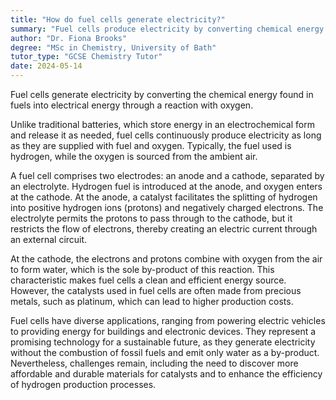 ```yaml
---
title: "How do fuel cells generate electricity?"
summary: "Fuel cells produce electricity by converting chemical energy from fuel into electrical energy via a chemical reaction with oxygen."
author: "Dr. Fiona Brooks"
degree: "MSc in Chemistry, University of Bath"
tutor_type: "GCSE Chemistry Tutor"
date: 2024-05-14
---
```


Fuel cells generate electricity by converting the chemical energy found in fuels into electrical energy through a reaction with oxygen.

Unlike traditional batteries, which store energy in an electrochemical form and release it as needed, fuel cells continuously produce electricity as long as they are supplied with fuel and oxygen. Typically, the fuel used is hydrogen, while the oxygen is sourced from the ambient air.

A fuel cell comprises two electrodes: an anode and a cathode, separated by an electrolyte. Hydrogen fuel is introduced at the anode, and oxygen enters at the cathode. At the anode, a catalyst facilitates the splitting of hydrogen into positive hydrogen ions (protons) and negatively charged electrons. The electrolyte permits the protons to pass through to the cathode, but it restricts the flow of electrons, thereby creating an electric current through an external circuit.

At the cathode, the electrons and protons combine with oxygen from the air to form water, which is the sole by-product of this reaction. This characteristic makes fuel cells a clean and efficient energy source. However, the catalysts used in fuel cells are often made from precious metals, such as platinum, which can lead to higher production costs.

Fuel cells have diverse applications, ranging from powering electric vehicles to providing energy for buildings and electronic devices. They represent a promising technology for a sustainable future, as they generate electricity without the combustion of fossil fuels and emit only water as a by-product. Nevertheless, challenges remain, including the need to discover more affordable and durable materials for catalysts and to enhance the efficiency of hydrogen production processes.
    